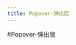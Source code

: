 ```yaml
---
title: Popover-弹出层
---
```

#Popover-弹出层
<ClientOnly>
    <popover-demo1></popover-demo1>
    <popover-demo2></popover-demo2>
</ClientOnly>